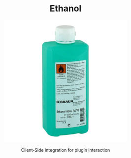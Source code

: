 <div align="center">
    <h1>Ethanol</h1>
        <img src="https://raw.githubusercontent.com/Dark-Developments/Ethanol/master/src/main/resources/assets/icon/icon.png" alt="Ethanol Logo" width="400" height="400"/>
        <p>Client-Side integration for plugin interaction</p>
</div>



